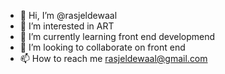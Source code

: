 - 👋 Hi, I’m @rasjeldewaal
- 👀 I’m interested in ART
- 🌱 I’m currently learning front end developmend 
- 💞️ I’m looking to collaborate on front end 
- 📫 How to reach me rasjeldewaal@gmail.com

<!---
rasjeldewaal/rasjeldewaal is a ✨ special ✨ repository because its `README.md` (this file) appears on your GitHub profile.
You can click the Preview link to take a look at your changes.
--->
